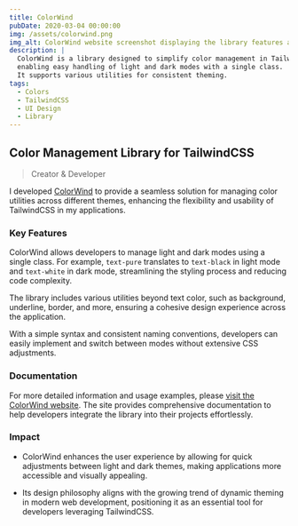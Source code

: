```yaml
---
title: ColorWind
pubDate: 2020-03-04 00:00:00
img: /assets/colorwind.png
img_alt: ColorWind website screenshot displaying the library features and usage examples.
description: |
  ColorWind is a library designed to simplify color management in TailwindCSS applications,
  enabling easy handling of light and dark modes with a single class.
  It supports various utilities for consistent theming.
tags:
  - Colors
  - TailwindCSS
  - UI Design
  - Library
---
```


## Color Management Library for TailwindCSS

> Creator & Developer

I developed [ColorWind](https://colorwind.js.org) to provide a seamless solution
for managing color utilities across different themes, enhancing
the flexibility and usability of TailwindCSS in my applications.

### Key Features

ColorWind allows developers to manage light and dark modes using a single class.
For example, `text-pure` translates to `text-black` in light mode
and `text-white` in dark mode, streamlining the styling process
and reducing code complexity.

The library includes various utilities beyond text color, such as background, underline,
border, and more, ensuring a cohesive design experience across the application.

With a simple syntax and consistent naming conventions, developers can easily implement
and switch between modes without extensive CSS adjustments.

### Documentation

For more detailed information and usage examples,
please [visit the ColorWind website](https://colorwind.js.org).
The site provides comprehensive documentation to help developers
integrate the library into their projects effortlessly.

### Impact

- ColorWind enhances the user experience by allowing for quick adjustments
between light and dark themes, making applications more accessible and visually appealing.

- Its design philosophy aligns with the growing trend of
dynamic theming in modern web development, positioning it as an essential tool
for developers leveraging TailwindCSS.

